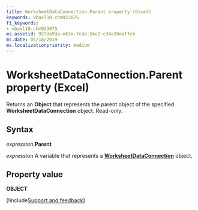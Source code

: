 ```yaml
---
title: WorksheetDataConnection.Parent property (Excel)
keywords: vbaxl10.chm923075
f1_keywords:
- vbaxl10.chm923075
ms.assetid: 927da93a-e63a-7cda-24c2-c34a39eaffcb
ms.date: 05/18/2019
ms.localizationpriority: medium
---
```



# WorksheetDataConnection.Parent property (Excel)

Returns an **Object** that represents the parent object of the specified **WorksheetDataConnection** object. Read-only.


## Syntax

_expression_.**Parent**

_expression_ A variable that represents a **[WorksheetDataConnection](Excel.worksheetdataconnection.md)** object.


## Property value

**OBJECT**



[!include[Support and feedback](~/includes/feedback-boilerplate.md)]
